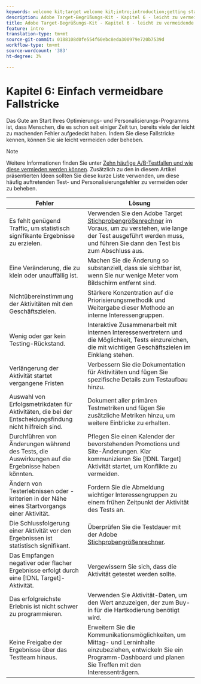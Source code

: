 ```yaml
---
keywords: welcome kit;target welcome kit;intro;introduction;getting started
description: Adobe Target-Begrüßungs-Kit - Kapitel 6 - leicht zu vermeidende Fallstricke
title: Adobe Target-Begrüßungs-Kit - Kapitel 6 - leicht zu vermeidende Fallstricke
feature: intro
translation-type: tm+mt
source-git-commit: 0188108d0fe554f60ebc8eda300979e720b7539d
workflow-type: tm+mt
source-wordcount: '383'
ht-degree: 3%

---
```



# Kapitel 6: Einfach vermeidbare Fallstricke

Das Gute am Start Ihres Optimierungs- und Personalisierungs-Programms ist, dass Menschen, die es schon seit einiger Zeit tun, bereits viele der leicht zu machenden Fehler aufgedeckt haben. Indem Sie diese Fallstricke kennen, können Sie sie leicht vermeiden oder beheben.

>[!NOTE]
>
>Weitere Informationen finden Sie unter [Zehn häufige A/B-Testfallen und wie diese vermieden werden können](/help/c-activities/t-test-ab/common-ab-testing-pitfalls.md). Zusätzlich zu den in diesem Artikel präsentierten Ideen sollten Sie diese kurze Liste verwenden, um diese häufig auftretenden Test- und Personalisierungsfehler zu vermeiden oder zu beheben.

| Fehler  | Lösung |
| --- | --- |
| Es fehlt genügend Traffic, um statistisch signifikante Ergebnisse zu erzielen. | Verwenden Sie den Adobe Target [Stichprobengrößenrechner](https://docs.adobe.com/content/target-microsite/testcalculator.html) im Voraus, um zu verstehen, wie lange der Test ausgeführt werden muss, und führen Sie dann den Test bis zum Abschluss aus. |
| Eine Veränderung, die zu klein oder unauffällig ist. | Machen Sie die Änderung so substanziell, dass sie sichtbar ist, wenn Sie nur wenige Meter vom Bildschirm entfernt sind. |
| Nichtübereinstimmung der Aktivitäten mit den Geschäftszielen. | Stärkere Konzentration auf die Priorisierungsmethodik und Weitergabe dieser Methode an interne Interessengruppen. |
| Wenig oder gar kein Testing-Rückstand. | Interaktive Zusammenarbeit mit internen Interessenvertretern und die Möglichkeit, Tests einzureichen, die mit wichtigen Geschäftszielen im Einklang stehen. |
| Verlängerung der Aktivität startet vergangene Fristen | Verbessern Sie die Dokumentation für Aktivitäten und fügen Sie spezifische Details zum Testaufbau hinzu. |
| Auswahl von Erfolgsmetrikdaten für Aktivitäten, die bei der Entscheidungsfindung nicht hilfreich sind. | Dokument aller primären Testmetriken und fügen Sie zusätzliche Metriken hinzu, um weitere Einblicke zu erhalten. |
| Durchführen von Änderungen während des Tests, die Auswirkungen auf die Ergebnisse haben könnten. | Pflegen Sie einen Kalender der bevorstehenden Promotions und Site-Änderungen. Klar kommunizieren Sie [!DNL Target] Aktivität startet, um Konflikte zu vermeiden. |
| Ändern von Testerlebnissen oder -kriterien in der Nähe eines Startvorgangs einer Aktivität. | Fordern Sie die Abmeldung wichtiger Interessengruppen zu einem frühen Zeitpunkt der Aktivität des Tests an. |
| Die Schlussfolgerung einer Aktivität vor den Ergebnissen ist statistisch signifikant. | Überprüfen Sie die Testdauer mit der Adobe [Stichprobengrößenrechner](https://docs.adobe.com/content/target-microsite/testcalculator.html). |
| Das Empfangen negativer oder flacher Ergebnisse erfolgt durch eine [!DNL Target]-Aktivität. | Vergewissern Sie sich, dass die Aktivität getestet werden sollte. |
| Das erfolgreichste Erlebnis ist nicht schwer zu programmieren. | Verwenden Sie Aktivität-Daten, um den Wert anzuzeigen, der zum Buy-in für die Hartkodierung benötigt wird. |
| Keine Freigabe der Ergebnisse über das Testteam hinaus. | Erweitern Sie die Kommunikationsmöglichkeiten, um Mittag- und Lerninhalte einzubeziehen, entwickeln Sie ein Programm-Dashboard und planen Sie Treffen mit den Interessenträgern. |
